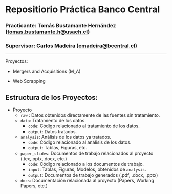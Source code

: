 # Repositiorio Práctica Banco Central 

### Practicante: Tomás Bustamante Hernández (tomas.bustamante.h@usach.cl)
### Supervisor: Carlos Madeira (cmadeira@bcentral.cl)

---

Proyectos: 

- Mergers and Acquisitions (M_A)

- Web Scrapping 

## Estructura de los Proyectos:

- Proyecto
	+ `raw` : Datos obtenidos directamente de las fuentes sin tratamiento.
	+ `data`: Tratamiento de los datos.
		* `code`: Código relacionado al tratamiento de los datos.
		* `output`: Datos tratados.
	+ `analysis`: Análisis de los datos ya tratados.
		* `code`: Código relacionado al análisis de los datos.
		* `output`: Tablas, Figuras, etc.
	+ `paper_slides`: Documentos de trabajo relacionados al proyecto (.tex,.pptx,.docx, etc.)
		* `code`: Código relacionado a los documentos de trabajo.
		* `input`: Tablas, Figuras, Modelos, obtenidos de `analysis`.
		* `output`: Documentos de trabajo generados (.pdf, .docx, .pptx)
	+ `docs`: Documentación relacionada al proyecto (Papers, Working Papers, etc.)




